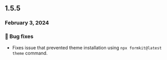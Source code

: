 ## 1.5.5

### February 3, 2024

### 🐛 Bug fixes

- Fixes issue that prevented theme installation using `npx formkit@latest theme` command.
